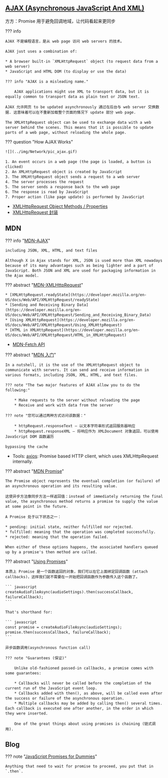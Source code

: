 
## [AJAX (Asynchronous JavaScript And XML)](https://www.w3schools.com/js/js_ajax_intro.asp)

方方：Promise 用于避免回调地域，让代码看起来更同步

??? info

    AJAX 不是编程语言，是从 web page 访问 web servers 的技术。

    AJAX just uses a combination of:

    * A browser built-in `XMLHttpRequest` object (to request data from a web server)
    * JavaScript and HTML DOM (to display or use the data)

    ??? info "AJAX is a misleading name."
    
        AJAX applications might use XML to transport data, but it is equally common to transport data as plain text or JSON text.

    AJAX 允许网页 to be updated asynchronously 通过在后台与 web server 交换数据. 这意味着可以在不重新加载整个页面的情况下 update 部分 web page.

    The XMLHttpRequest object can be used to exchange data with a web server behind the scenes. This means that it is possible to update parts of a web page, without reloading the whole page.

??? question "How AJAX Works"

    ![](../img/Network/pic_ajax.gif)

    1. An event occurs in a web page (the page is loaded, a button is clicked)
    2. An XMLHttpRequest object is created by JavaScript
    3. The XMLHttpRequest object sends a request to a web server
    4. The server processes the request
    5. The server sends a response back to the web page
    6. The response is read by JavaScript
    7. Proper action (like page update) is performed by JavaScript

* [XMLHttpRequest Object Methods / Properties](https://www.w3schools.com/js/js_ajax_http.asp)
* [XMLHttpRequest 封装](https://www.w3schools.com/js/js_ajax_http_response.asp)


## MDN

??? info "[MDN-AJAX](https://developer.mozilla.org/en-US/docs/Web/Guide/AJAX)"

    including JSON, XML, HTML, and text files

    Although X in Ajax stands for XML, JSON is used more than XML nowadays because of its many advantages such as being lighter and a part of JavaScript. Both JSON and XML are used for packaging information in the Ajax model.

??? abstract "[MDN-XMLHttpRequest](https://developer.mozilla.org/en-US/docs/Web/API/XMLHttpRequest)"

    * [XMLHttpRequest.readyState](https://developer.mozilla.org/en-US/docs/Web/API/XMLHttpRequest/readyState)
    * [Sending and Receiving Binary Data](https://developer.mozilla.org/en-US/docs/Web/API/XMLHttpRequest/Sending_and_Receiving_Binary_Data)
    * [Using XMLHttpRequest](https://developer.mozilla.org/en-US/docs/Web/API/XMLHttpRequest/Using_XMLHttpRequest)
    * [HTML in XMLHttpRequest](https://developer.mozilla.org/en-US/docs/Web/API/XMLHttpRequest/HTML_in_XMLHttpRequest)



* [MDN-Fetch API](https://developer.mozilla.org/en-US/docs/Web/API/Fetch_API)

??? abstract "[MDN 入门](https://developer.mozilla.org/en-US/docs/Web/Guide/AJAX/Getting_Started)"

    In a nutshell, it is the use of the XMLHttpRequest object to communicate with servers. It can send and receive information in various formats, including JSON, XML, HTML, and text files.

    ??? note "The two major features of AJAX allow you to do the following:"

        * Make requests to the server without reloading the page
        * Receive and work with data from the server

    ??? note "您可以通过两种方式访问​​该数据："

        * httpRequest.responseText – 以文本字符串形式返回服务器响应
        * httpRequest.responseXML – 将响应作为 XMLDocument 对象返回，可以使用 JavaScript DOM 函数遍历

    bypassing the cache




* Tools: [axios](https://github.com/axios/axios): Promise based HTTP client, which uses XMLHttpRequest internally.


??? abstract "[MDN Promise](https://developer.mozilla.org/en-US/docs/Web/JavaScript/Reference/Global_Objects/Promise)"

    The Promise object represents the eventual completion (or failure) of an asynchronous operation and its resulting value.

    这使异步方法像同步方法一样返回值：instead of immediately returning the final value, the asynchronous method returns a promise to supply the value at some point in the future.

    A Promise 处于以下状态之一：

    * pending: initial state, neither fulfilled nor rejected.
    * fulfilled: meaning that the operation was completed successfully.
    * rejected: meaning that the operation failed.

    When either of these options happens, the associated handlers queued up by a promise's then method are called.


??? abstract "[Using Promises](https://developer.mozilla.org/en-US/docs/Web/JavaScript/Guide/Using_promises)"

    本质上 Promise 是一个函数返回的对象，我们可以在它上面绑定回调函数 (attach callbacks)，这样我们就不需要在一开始把回调函数作为参数传入这个函数了。

    ``` javascript
    createAudioFileAsync(audioSettings).then(successCallback, failureCallback);
    ```

    That's shorthand for:

    ``` javascript
    const promise = createAudioFileAsync(audioSettings); 
    promise.then(successCallback, failureCallback);
    ```

    异步函数调用(asynchronous function call)

    ??? note "Guarantees (保证)"

        Unlike old-fashioned passed-in callbacks, a promise comes with some guarantees:

        * Callbacks will never be called before the completion of the current run of the JavaScript event loop.
        * Callbacks added with then(), as above, will be called even after the success or failure of the asynchronous operation.
        * Multiple callbacks may be added by calling then() several times. Each callback is executed one after another, in the order in which they were inserted.

        One of the great things about using promises is chaining (链式调用).




## Blog

??? note "[JavaScript Promises for Dummies](https://www.digitalocean.com/community/tutorials/javascript-promises-for-dummies)"

    Anything that need to wait for promise to proceed, you put that in `.then`.








